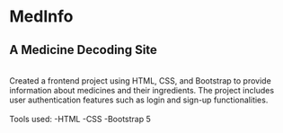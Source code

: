 # MedInfo
## A Medicine Decoding Site 
<br/>
Created a frontend project using HTML, CSS, and Bootstrap to provide information about medicines and their ingredients. The project includes user authentication features such as login and sign-up functionalities.
<br/>
<br/>
Tools used:
-HTML
-CSS
-Bootstrap 5
